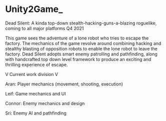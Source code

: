 # Unity2Game_

Dead Silent: A kinda top-down stealth-hacking-guns-a-blazing roguelike, coming to all major platforms Q4 2021

This game sees the adventure of a lone robot who tries to escape the factory. The mechanics of the game revolve around combining hacking and stealthy blasting of opposition robots to enable the lone robot to leave the factory. Dead Silent adopts smart enemy patrolling and pathfinding, along with handcrafted top down level framework to produce an exciting and thrilling experience of escape.


V  Current work division  V

Aran: Player mechanics (movement, shooting, execution)

Leif: Game mechanics and UI

Connor: Enemy mechanics and design

Sri: Enemy AI and pathfinding
